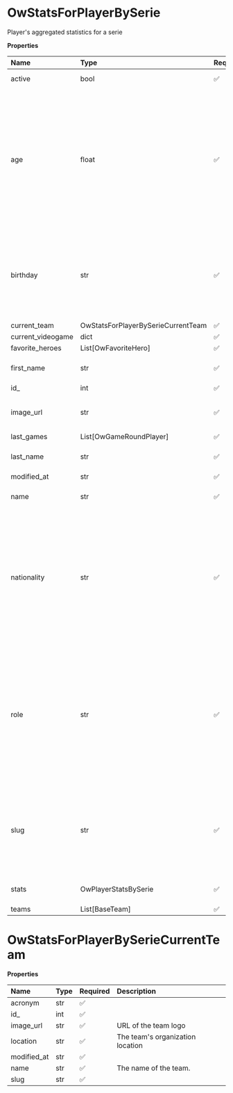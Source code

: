 # OwStatsForPlayerBySerie

Player's aggregated statistics for a serie

**Properties**

| Name              | Type                               | Required | Description                                                                                                                                                                                                                                    |
| :---------------- | :--------------------------------- | :------- | :--------------------------------------------------------------------------------------------------------------------------------------------------------------------------------------------------------------------------------------------- |
| active            | bool                               | ✅       | Whether player is active                                                                                                                                                                                                                       |
| age               | float                              | ✅       | Age of the player, `null` if unknown. When `birthday` is `null`, `age` is an approxiamation. Read more about [players' age](/docs/about-players-age) <br/>**Note**: This field is only present for users running the Historical plan or above. |
| birthday          | str                                | ✅       | Birth day of the player, `YYYY-MM-DD` format. `null` if unknown. <br/>**Note**: This field is only present for users running the Historical plan or above.                                                                                     |
| current_team      | OwStatsForPlayerBySerieCurrentTeam | ✅       |                                                                                                                                                                                                                                                |
| current_videogame | dict                               | ✅       |                                                                                                                                                                                                                                                |
| favorite_heroes   | List[OwFavoriteHero]               | ✅       |                                                                                                                                                                                                                                                |
| first_name        | str                                | ✅       | First name of the player. `null` if unknown                                                                                                                                                                                                    |
| id\_              | int                                | ✅       | ID of the player                                                                                                                                                                                                                               |
| image_url         | str                                | ✅       | URL to the photo of the player. `null` if not available.                                                                                                                                                                                       |
| last_games        | List[OwGameRoundPlayer]            | ✅       |                                                                                                                                                                                                                                                |
| last_name         | str                                | ✅       | Last name of the player. `null` if unknown                                                                                                                                                                                                     |
| modified_at       | str                                | ✅       |                                                                                                                                                                                                                                                |
| name              | str                                | ✅       | Professional name of the player                                                                                                                                                                                                                |
| nationality       | str                                | ✅       | Country code matching the nationality of the player according to the ISO 3166-1 standard (Alpha-2 code). <br/>In addition to the standard, the `XK` code is used for Kosovo. <br/>`null` if unknown                                            |
| role              | str                                | ✅       | Role/position of the player. Field value varies depending on the video game.`null` if unknown. <br/>**Note**: role is only available for DotA 2, League of Legends, and Overwatch players. <br/>`null` for other video games.                  |
| slug              | str                                | ✅       | Unique, human-readable identifier for the player. <br/>`id` and `slug` can be used interchangeably throughout the API.                                                                                                                         |
| stats             | OwPlayerStatsBySerie               | ✅       | Player's statistics for a serie                                                                                                                                                                                                                |
| teams             | List[BaseTeam]                     | ✅       |                                                                                                                                                                                                                                                |

# OwStatsForPlayerBySerieCurrentTeam

**Properties**

| Name        | Type | Required | Description                      |
| :---------- | :--- | :------- | :------------------------------- |
| acronym     | str  | ✅       |                                  |
| id\_        | int  | ✅       |                                  |
| image_url   | str  | ✅       | URL of the team logo             |
| location    | str  | ✅       | The team's organization location |
| modified_at | str  | ✅       |                                  |
| name        | str  | ✅       | The name of the team.            |
| slug        | str  | ✅       |                                  |

<!-- This file was generated by liblab | https://liblab.com/ -->
